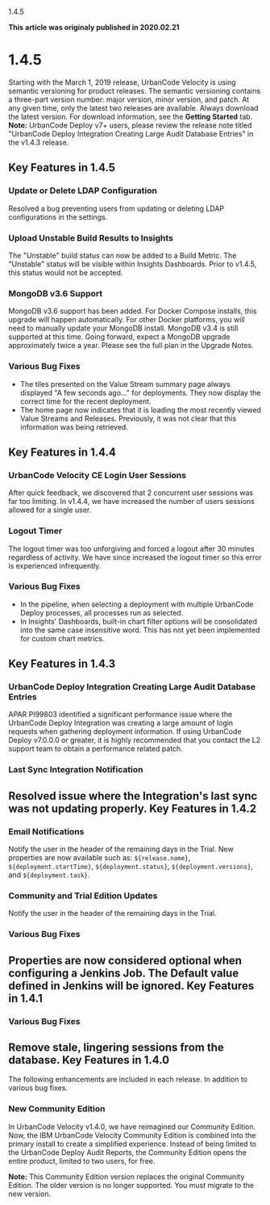 





1.4.5

**This article was originaly published in 2020.02.21**


1.4.5
=====




Starting with the March 1, 2019 release, UrbanCode Velocity is using semantic versioning for product releases. The semantic versioning contains a three-part version number: major version, minor version, and patch. At any given time, only the latest two releases are available. Always download the latest version. For download information, see the **Getting Started** tab.
**Note:** UrbanCode Deploy v7+ users, please review the release note titled "UrbanCode Deploy Integration Creating Large Audit Database Entries" in the v1.4.3 release.

Key Features in 1.4.5
---------------------



### Update or Delete LDAP Configuration


Resolved a bug preventing users from updating or deleting LDAP configurations in the settings.



### Upload Unstable Build Results to Insights


The "Unstable" build status can now be added to a Build Metric. The "Unstable" status will be visible within Insights Dashboards. Prior to v1.4.5, this status would not be accepted. 




### MongoDB v3.6 Support


MongoDB v3.6 support has been added. For Docker Compose installs, this upgrade will happen automatically. For other Docker platforms, you will need to manually update your MongoDB install. MongoDB v3.4 is still supported at this time. Going forward, expect a MongoDB upgrade approximately twice a year. Please see the full plan in the Upgrade Notes.



### Various Bug Fixes


* The tiles presented on the Value Stream summary page always displayed "A few seconds ago..." for deployments. They now display the correct time for the recent deployment.
* The home page now indicates that it is loading the most recently viewed Value Streams and Releases. Previously, it was not clear that this information was being retrieved.





Key Features in 1.4.4
---------------------



### UrbanCode Velocity CE Login User Sessions


After quick feedback, we discovered that 2 concurrent user sessions was far too limiting. In v1.4.4, we have increased the number of users sessions allowed for a single user. 




### Logout Timer


The logout timer was too unforgiving and forced a logout after 30 minutes regardless of activity. We have since increased the logout timer so this error is experienced infrequently.



### Various Bug Fixes


* In the pipeline, when selecting a deployment with multiple UrbanCode Deploy processes, all processes run as selected.
* In Insights' Dashboards, built-in chart filter options will be consolidated into the same case insensitive word. This has not yet been implemented for custom chart metrics.



Key Features in 1.4.3
---------------------


### UrbanCode Deploy Integration Creating Large Audit Database Entries


APAR PI99803 identified a significant performance issue where the UrbanCode Deploy Integration was creating a large amount of login requests when gathering deployment information. If using UrbanCode Deploy v7.0.0.0 or greater, it is highly recommended that you contact the L2 support team to obtain a performance related patch.
### Last Sync Integration Notification


Resolved issue where the Integration's last sync was not updating properly.
Key Features in 1.4.2
---------------------


### Email Notifications


Notify the user in the header of the remaining days in the Trial. New properties are now available such as: `${release.name}`, `${deployment.startTime}`, `${deployment.status}`, `${deployment.versions}`, and `${deployment.task}`.
### Community and Trial Edition Updates


Notify the user in the header of the remaining days in the Trial.
### Various Bug Fixes


Properties are now considered optional when configuring a Jenkins Job. The Default value defined in Jenkins will be ignored.
Key Features in 1.4.1
---------------------


### Various Bug Fixes


Remove stale, lingering sessions from the database.
Key Features in 1.4.0
---------------------


The following enhancements are included in each release. In addition to various bug fixes.
### New Community Edition


In UrbanCode Velocity v1.4.0, we have reimagined our Community Edition. Now, the IBM UrbanCode Velocity Community Edition is combined into the primary install to create a simplified experience. Instead of being limited to the UrbanCode Deploy Audit Reports, the Community Edition opens the entire product, limited to two users, for free.

**Note:** This Community Edition version replaces the original Community Edition. The older version is no longer supported. You must migrate to the new version.




